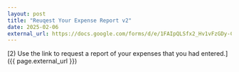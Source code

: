 ```yaml
---
layout: post
title: "Reuqest Your Expense Report v2"
date: 2025-02-06
external_url: https://docs.google.com/forms/d/e/1FAIpQLSfx2_Hv1vFzGDy-CWA4tvcDXuH9dGQkZkyCMWk7shQIsuh23g/viewform?usp=dialog
---
```


[2) Use the link to request a report of your expenses that you had entered.]({{ page.external_url }})

